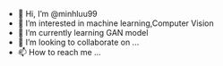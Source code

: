 - 👋 Hi, I’m @minhluu99
- 👀 I’m interested in machine learning,Computer Vision
- 🌱 I’m currently learning GAN model
- 💞️ I’m looking to collaborate on ...
- 📫 How to reach me ...

<!---
minhluu99/minhluu99 is a ✨ special ✨ repository because its `README.md` (this file) appears on your GitHub profile.
You can click the Preview link to take a look at your changes.
--->
